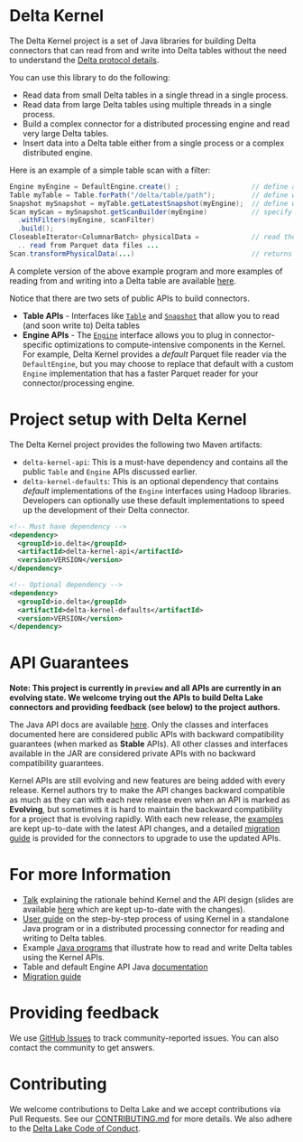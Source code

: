 # Delta Kernel

The Delta Kernel project is a set of Java libraries for building Delta connectors that can read from and write into Delta tables without the need to understand the [Delta protocol details](https://github.com/delta-io/delta/blob/master/PROTOCOL.md).

You can use this library to do the following:
- Read data from small Delta tables in a single thread in a single process.
- Read data from large Delta tables using multiple threads in a single process.
- Build a complex connector for a distributed processing engine and read very large Delta tables.
- Insert data into a Delta table either from a single process or a complex distributed engine.

Here is an example of a simple table scan with a filter:
```java
Engine myEngine = DefaultEngine.create() ;                  // define a engine (more details below)
Table myTable = Table.forPath("/delta/table/path");         // define what table to scan
Snapshot mySnapshot = myTable.getLatestSnapshot(myEngine);  // define which version of table to scan
Scan myScan = mySnapshot.getScanBuilder(myEngine)           // specify the scan details
  .withFilters(myEngine, scanFilter)
  .build();
CloseableIterator<ColumnarBatch> physicalData =             // read the Parquet data files
  .. read from Parquet data files ...
Scan.transformPhysicalData(...)                             // returns the table data
```

A complete version of the above example program and more examples of reading from and writing into a Delta table are available [here](https://github.com/delta-io/delta/tree/master/kernel/examples).

Notice that there are two sets of public APIs to build connectors. 
- **Table APIs** - Interfaces like [`Table`](https://delta-io.github.io/delta/snapshot/kernel-api/java/index.html?io/delta/kernel/Table.html) and [`Snapshot`](https://delta-io.github.io/delta/snapshot/kernel-api/java/index.html?io/delta/kernel/Snapshot.html) that allow you to read (and soon write to) Delta tables
- **Engine APIs** - The [`Engine`](https://delta-io.github.io/delta/snapshot/kernel-api/java//index.html?io/delta/kernel/engine/Engine.html) interface allows you to plug in connector-specific optimizations to compute-intensive components in the Kernel. For example, Delta Kernel provides a *default* Parquet file reader via the `DefaultEngine`, but you may choose to replace that default with a custom `Engine` implementation that has a faster Parquet reader for your connector/processing engine.

# Project setup with Delta Kernel 
The Delta Kernel project provides the following two Maven artifacts:
- `delta-kernel-api`: This is a must-have dependency and contains all the public `Table` and `Engine` APIs discussed earlier.
- `delta-kernel-defaults`: This is an optional dependency that contains *default* implementations of the `Engine` interfaces using Hadoop libraries. Developers can optionally use these default implementations to speed up the development of their Delta connector.
```xml
<!-- Must have dependency -->
<dependency>
  <groupId>io.delta</groupId>
  <artifactId>delta-kernel-api</artifactId>
  <version>VERSION</version>
</dependency>

<!-- Optional dependency -->
<dependency>
  <groupId>io.delta</groupId>
  <artifactId>delta-kernel-defaults</artifactId>
  <version>VERSION</version>
</dependency>
```

# API Guarantees
**Note: This project is currently in `preview` and all APIs are currently in an evolving state. We welcome trying out the APIs to build Delta Lake connectors and  providing feedback (see below) to the project authors.**

The Java API docs are available [here](https://docs.delta.io/latest/api/java/kernel/index.html). Only the classes and interfaces documented here are considered public APIs with backward compatibility guarantees (when marked as **Stable** APIs). All other classes and interfaces available in the JAR are considered private APIs with no backward compatibility guarantees.

Kernel APIs are still evolving and new features are being added with every release. Kernel authors try to make the API changes backward compatible as much as they can with each new release even when an API is marked as **Evolving**, but sometimes it is hard to maintain the backward compatibility for a project that is evolving rapidly. With each new release, the [examples](https://github.com/delta-io/delta/tree/master/kernel/examples) are kept up-to-date with the latest API changes, and a detailed [migration guide](https://github.com/delta-io/delta/blob/master/kernel/USER_GUIDE.md#migration-guide) is provided for the connectors to upgrade to use the updated APIs.


# For more Information
- [Talk](https://www.youtube.com/watch?v=KVUMFv7470I) explaining the rationale behind Kernel and the API design (slides are available [here](https://docs.google.com/presentation/d/1PGSSuJ8ndghucSF9GpYgCi9oeRpWolFyehjQbPh92-U/edit) which are kept up-to-date with the changes).
- [User guide](https://github.com/delta-io/delta/blob/branch-3.2/kernel/USER_GUIDE.md) on the step-by-step process of using Kernel in a standalone Java program or in a distributed processing connector for reading and writing to Delta tables.
- Example [Java programs](https://github.com/delta-io/delta/tree/master/kernel/examples) that illustrate how to read and write Delta tables using the Kernel APIs.
- Table and default Engine API Java [documentation](https://docs.delta.io/latest/api/java/kernel/index.html)
- [Migration guide](https://github.com/delta-io/delta/blob/master/kernel/USER_GUIDE.md#migration-guide)


# Providing feedback
We use [GitHub Issues](https://github.com/delta-io/delta/issues) to track community-reported issues. You can also contact the community to get answers.

# Contributing
We welcome contributions to Delta Lake and we accept contributions via Pull Requests. See our [CONTRIBUTING.md](https://github.com/delta-io/delta/blob/master/CONTRIBUTING.md) for more details. We also adhere to the [Delta Lake Code of Conduct](https://github.com/delta-io/delta/blob/master/CODE_OF_CONDUCT.md).
